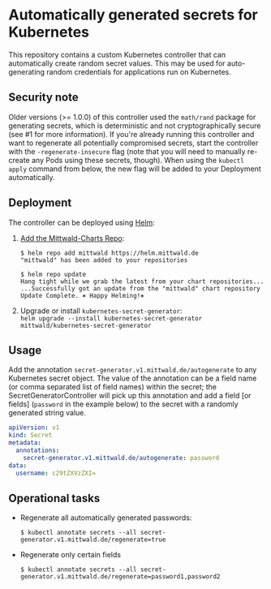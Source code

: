 # Automatically generated secrets for Kubernetes

This repository contains a custom Kubernetes controller that can automatically create
random secret values. This may be used for auto-generating random credentials for
applications run on Kubernetes.

## Security note

Older versions (>= 1.0.0) of this controller used the `math/rand` package for generating secrets, which is deterministic and not cryptographically secure (see #1 for more information). If you're already running this controller and want to regenerate all potentially compromised secrets, start the controller with the `-regenerate-insecure` flag (note that you will need to manually re-create any Pods using these secrets, though). When using the `kubectl apply` command from below, the new flag will be added to your Deployment automatically.

## Deployment

The controller can be deployed using [Helm](https://helm.sh):

1. [Add the Mittwald-Charts Repo](https://github.com/mittwald/helm-charts/blob/master/README.md#usage):
    ```shellsession
    $ helm repo add mittwald https://helm.mittwald.de
    "mittwald" has been added to your repositories

    $ helm repo update
    Hang tight while we grab the latest from your chart repositories...
    ...Successfully got an update from the "mittwald" chart repository
    Update Complete. ⎈ Happy Helming!⎈
    ```

2. Upgrade or install `kubernetes-secret-generator`:  
  `helm upgrade --install kubernetes-secret-generator mittwald/kubernetes-secret-generator`

## Usage

Add the annotation `secret-generator.v1.mittwald.de/autogenerate` to any Kubernetes
secret object. The value of the annotation can be a field name 
(or comma separated list of field names) within the secret; the
SecretGeneratorController will pick up this annotation and add a field [or fields] 
(`password` in the example below) to the secret with a randomly generated string value.

```yaml
apiVersion: v1
kind: Secret
metadata:
  annotations:
    secret-generator.v1.mittwald.de/autogenerate: password
data:
  username: c29tZXVzZXI=
```

## Operational tasks

-   Regenerate all automatically generated passwords:

    ```
    $ kubectl annotate secrets --all secret-generator.v1.mittwald.de/regenerate=true
    ```
    
-   Regenerate only certain fields
    ```
    $ kubectl annotate secrets --all secret-generator.v1.mittwald.de/regenerate=password1,password2
    ```
